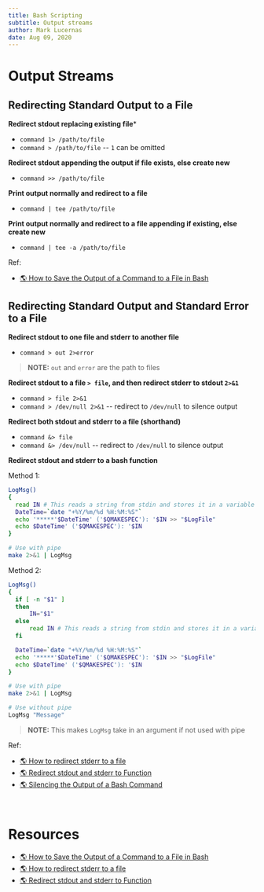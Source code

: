```yaml
---
title: Bash Scripting
subtitle: Output streams
author: Mark Lucernas
date: Aug 09, 2020
---
```



# Output Streams

## Redirecting Standard Output to a File

**Redirect stdout replacing existing file***

- `command 1> /path/to/file`
- `command > /path/to/file` -- `1` can be omitted


**Redirect stdout appending the output if file exists, else create new**

- `command >> /path/to/file`


**Print output normally and redirect to a file**

- `command | tee /path/to/file`


**Print output normally and redirect to a file appending if existing, else
create new**

- `command | tee -a /path/to/file`


Ref:

- [🌎 How to Save the Output of a Command to a File in Bash](https://www.howtogeek.com/299219/how-to-save-the-output-of-a-command-to-a-file-in-bash-aka-the-linux-and-macos-terminal/)


## Redirecting Standard Output and Standard Error to a File

**Redirect stdout to one file and stderr to another file**

- `command > out 2>error`


> **NOTE:** `out` and `error` are the path to files

**Redirect stdout to a file `> file`, and then redirect stderr to stdout `2>&1`**

- `command > file 2>&1`
- `command > /dev/null 2>&1` -- redirect to `/dev/null` to silence output


**Redirect both stdout and stderr to a file (shorthand)**

- `command &> file`
- `command &> /dev/null` -- redirect to `/dev/null` to silence output


**Redirect stdout and stderr to a bash function**

Method 1:

```sh
LogMsg()
{
  read IN # This reads a string from stdin and stores it in a variable called IN
  DateTime=`date "+%Y/%m/%d %H:%M:%S"`
  echo '*****'$DateTime' ('$QMAKESPEC'): '$IN >> "$LogFile"
  echo $DateTime' ('$QMAKESPEC'): '$IN
}

# Use with pipe
make 2>&1 | LogMsg
```

Method 2:

```sh
LogMsg()
{
  if [ -n "$1" ]
  then
      IN="$1"
  else
      read IN # This reads a string from stdin and stores it in a variable called IN
  fi

  DateTime=`date "+%Y/%m/%d %H:%M:%S"`
  echo '*****'$DateTime' ('$QMAKESPEC'): '$IN >> "$LogFile"
  echo $DateTime' ('$QMAKESPEC'): '$IN
}

# Use with pipe
make 2>&1 | LogMsg

# Use without pipe
LogMsg "Message"
```

> **NOTE:** This makes `LogMsg` take in an argument if not used with pipe

Ref:

- [🌎 How to redirect stderr to a file](https://askubuntu.com/questions/625224/how-to-redirect-stderr-to-a-file)
- [🌎 Redirect stdout and stderr to Function](https://stackoverflow.com/questions/11904907/redirect-stdout-and-stderr-to-function)
- [🌎 Silencing the Output of a Bash Command](https://www.baeldung.com/linux/silencing-bash-output)


<br>

# Resources

- [🌎 How to Save the Output of a Command to a File in Bash](https://www.howtogeek.com/299219/how-to-save-the-output-of-a-command-to-a-file-in-bash-aka-the-linux-and-macos-terminal/)
- [🌎 How to redirect stderr to a file](https://askubuntu.com/questions/625224/how-to-redirect-stderr-to-a-file)
- [🌎 Redirect stdout and stderr to Function](https://stackoverflow.com/questions/11904907/redirect-stdout-and-stderr-to-function)

